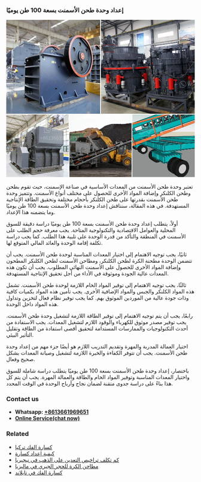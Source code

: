 <h3>إعداد وحدة طحن الأسمنت بسعة 100 طن يوميًا</h3><img src='1701746525.jpg' alt=''><p>تعتبر وحدة طحن الأسمنت من المعدات الأساسية في صناعة الإسمنت، حيث تقوم بطحن وطحن الكلنكر وإضافة المواد الأخرى للحصول على مختلف أنواع الأسمنت. وتتميز وحدة طحن الأسمنت بقدرتها على طحن الكلنكر بأحجام مختلفة وتحقيق الطاقة الإنتاجية المستهدفة. في هذه المقالة، سنناقش إعداد وحدة طحن الأسمنت بسعة 100 طن يوميًا وما يتضمنه هذا الإعداد.</p><p>أولاً، يتطلب إعداد وحدة طحن الأسمنت بسعة 100 طن يوميًا دراسة دقيقة للسوق المحلية والعوامل الاقتصادية والتكنولوجية المتاحة. يجب معرفة حجم الطلب على الأسمنت في المنطقة والتأكد من قدرة الوحدة على تلبية هذا الطلب. كما يجب دراسة تكلفة إقامة الوحدة والعائد المالي المتوقع لها.</p><p>ثانيًا، يجب توجيه الاهتمام إلى اختيار المعدات المناسبة لوحدة طحن الأسمنت. يجب أن تتضمن الوحدة مطحنة الكرة لطحن الكلنكر، ومطاحن الأسمنت لطحن الكلنكر المطحون وإضافة المواد الأخرى للحصول على الأسمنت النهائي المطلوب. يجب أن تكون هذه المعدات عالية الجودة وموثوقة في الأداء من أجل تحقيق الإنتاجية المستهدفة.</p><p>ثالثًا، يجب توجيه الاهتمام إلى توفير المواد الخام اللازمة لوحدة طحن الأسمنت. تشمل هذه المواد الكلنكر والجبس والمواد الإضافية الأخرى. يجب تأمين هذه المواد بكميات كافية وذات جودة عالية من الموردين الموثوق بهم. كما يجب توفير نظام فعال لتخزين وتداول هذه المواد داخل الوحدة.</p><p>رابعًا، يجب أن يتم توجيه الاهتمام إلى توفير الطاقة اللازمة لتشغيل وحدة طحن الأسمنت. يجب توفير مصدر موثوق للكهرباء والوقود اللازم لتشغيل المعدات. يجب الاستفادة من أحدث التكنولوجيات والممارسات المستدامة لتحقيق أقصى استفادة من الطاقة وتقليل التأثير البيئي.</p><p>اختيار العمالة المدربة والمهرة وتقديم التدريب اللازم هو أيضًا جزء مهم من إعداد وحدة طحن الأسمنت. يجب أن تتوفر الكفاءة والخبرة اللازمة لتشغيل وصيانة المعدات بشكل صحيح وفعال.</p><p>باختصار، إعداد وحدة طحن الأسمنت بسعة 100 طن يوميًا يتطلب دراسة شاملة للسوق واختيار المعدات المناسبة وتوفير المواد الخام والطاقة والعمالة المهرة. يجب أن يتم كل هذا بناءً على دراسة جدوى متقنة لضمان نجاح وأرباح الوحدة في الوقت المحدد.</p><h3>Contact us</h3><ul><li><strong>Whatsapp:&nbsp;<a href="https://wa.me/8613661969651">+8613661969651</a></strong></li><li><a href="https://swt.shibang-china.com/?git&amp;zhl&amp;إعداد وحدة طحن الأسمنت بسعة 100 طن يوميًا"><strong>Online Service(chat now)</strong></a></li></ul><h3>Related</h3><ul><li><a href='كسارة الفك تركيا.md'>كسارة الفك تركيا</a></li><li><a href='كيفية إعداد كسارة.md'>كيفية إعداد كسارة</a></li><li><a href='كم تكلف تراخيص التعدين على الذهب في نيجيريا.md'>كم تكلف تراخيص التعدين على الذهب في نيجيريا</a></li><li><a href='مطاحن الكرة للحجر الجيري في ماليزيا.md'>مطاحن الكرة للحجر الجيري في ماليزيا</a></li><li><a href='كسارة الفك في تايلاند.md'>كسارة الفك في تايلاند</a></li></ul>